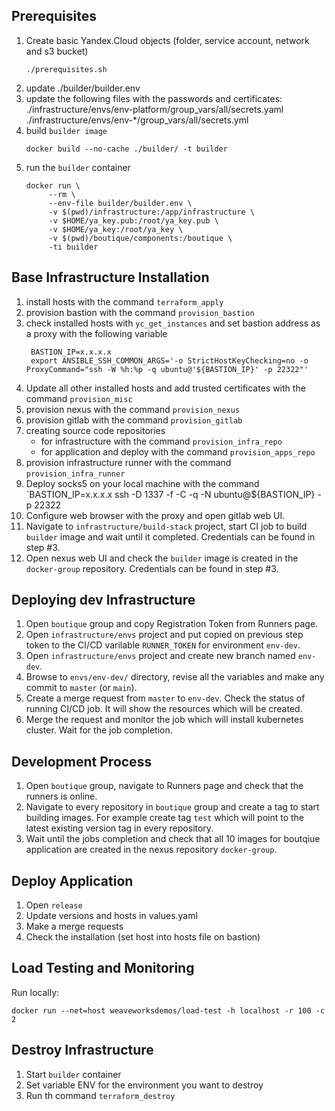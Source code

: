 ## Prerequisites

1. Create basic Yandex.Cloud objects (folder, service account, network and s3 bucket) 
   ```
   ./prerequisites.sh
   ```
1. update ./builder/builder.env
1. update the following files with the passwords and certificates:
   ./infrastructure/envs/env-platform/group_vars/all/secrets.yaml  
   ./infrastructure/envs/env-*/group_vars/all/secrets.yml
1. build `builder image`
   ```
   docker build --no-cache ./builder/ -t builder
   ```
1. run the `builder` container  
   ```
   docker run \
        --rm \
        --env-file builder/builder.env \
        -v $(pwd)/infrastructure:/app/infrastructure \
        -v $HOME/ya_key.pub:/root/ya_key.pub \
        -v $HOME/ya_key:/root/ya_key \
        -v $(pwd)/boutique/components:/boutique \
        -ti builder
   ```

## Base Infrastructure Installation

1. install hosts with the command `terraform_apply`
1. provision bastion with the command `provision_bastion`
1. check installed hosts with `yc_get_instances` and set bastion address as a proxy with the following variable  
   ```
    BASTION_IP=x.x.x.x
    export ANSIBLE_SSH_COMMON_ARGS='-o StrictHostKeyChecking=no -o ProxyCommand="ssh -W %h:%p -q ubuntu@'${BASTION_IP}' -p 22322"'
   ```
1. Update all other installed hosts and add trusted certificates with the command `provision_misc`
1. provision nexus with the command `provision_nexus`
1. provision gitlab with the command `provision_gitlab`
1. creating source code repositories
    - for infrastructure with the command `provision_infra_repo`
    - for application and deploy with the command `provision_apps_repo`
1. provision infrastructure runner with the command `provision_infra_runner`
1. Deploy socks5 on your local machine with the command
    `BASTION_IP=x.x.x.x ssh -D 1337 -f -C -q -N ubuntu@${BASTION_IP} -p 22322
1. Configure web browser with the proxy and open gitlab web UI.
1. Navigate to `infrastructure/build-stack` project, start CI job to build `builder` image and wait until it completed. Credentials can be found in step #3.
1. Open nexus web UI and check the `builder` image is created in the `docker-group` repository. Credentials can be found in step #3.

## Deploying dev Infrastructure

1. Open `boutique` group and copy Registration Token from Runners page.
1. Open `infrastructure/envs` project and put copied on previous step token to the CI/CD varilable `RUNNER_TOKEN` for environment `env-dev`.
1. Open `infrastructure/envs` project and create new branch named `env-dev`.
1. Browse to `envs/env-dev/` directory, revise all the variables and make any commit to `master` (or `main`).
1. Create a merge request from `master` to `env-dev`. Check the status of running CI/CD job. It will show the resources which will be created.
1. Merge the request and monitor the job which will install kubernetes cluster. Wait for the job completion.


## Development Process

1. Open `boutique` group, navigate to Runners page and check that the runners is online. 
1. Navigate to every repository in `boutique` group and create a tag to start building images. For example create tag `test` which will point to the latest existing version tag in every repository.
1. Wait until the jobs completion and check that all 10 images for boutqiue application are created in the nexus repository `docker-group`. 

## Deploy Application

1. Open `release`
1. Update versions and hosts in values.yaml
1. Make a merge requests
1. Check the installation (set host into hosts file on bastion)

## Load Testing and Monitoring
   
Run locally:

   ```
   docker run --net=host weaveworksdemos/load-test -h localhost -r 100 -c 2
   ```

## Destroy Infrastructure

1. Start `builder` container
1. Set variable ENV for the environment you want to destroy
1.  Run th command `terraform_destroy`
